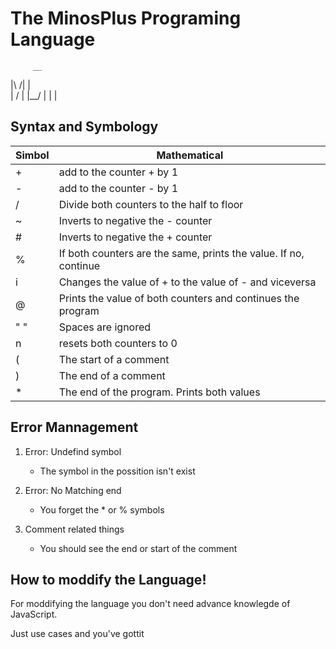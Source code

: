 # The MinosPlus Programing Language
         __
 |\  /| |  \
 | \/ | |__/
 |    | |
## Syntax and Symbology

|Simbol|Mathematical|
|------|------------|
| +    | add to the counter + by 1|
| -    | add to the counter - by 1|
| /    | Divide both counters to the half to floor|
| ~    | Inverts to negative the - counter|
| #    | Inverts to negative the + counter|
| %    | If both counters are the same, prints the value. If no, continue|
| i    | Changes the value of + to the value of - and viceversa|
| @    | Prints the value of both counters and continues the program|
| " "  | Spaces are ignored|
| n    | resets both counters to 0|
| (    | The start of a comment|
| )    | The end of a comment|
| *    | The end of the program. Prints both values|

## Error Mannagement

1.  Error: Undefind symbol
    - The symbol in the possition isn't exist

2.  Error: No Matching end
    - You forget the * or % symbols

3.  Comment related things
    - You should see the end or start of the comment 


## How to moddify the Language!

For moddifying the language you don't need advance knowlegde of JavaScript.

Just use cases and you've gottit 